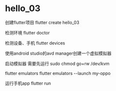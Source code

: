 # hello_03

创建flutter项目
flutter create hello_03

检测环境
flutter doctor

检测设备、手机
flutter devices

使用android studio的avd manager创建一个虚拟模拟器

启动模拟器
需要先运行 sudo chmod go+rw /dev/kvm

flutter emulators
flutter emulators --launch my-oppo

运行手机app
flutter run
